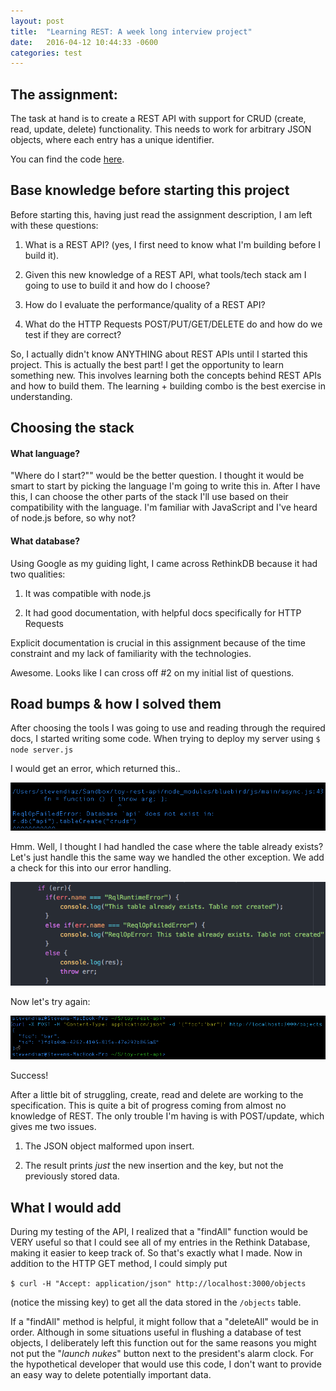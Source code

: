 ```yaml
---
layout: post
title:  "Learning REST: A week long interview project"
date:   2016-04-12 10:44:33 -0600
categories: test
---
```


## The assignment:

The task at hand is to create a REST API with support for CRUD
(create, read, update, delete) functionality. This needs to work for arbitrary JSON objects,
where each entry has a unique identifier.

You can find the code
[here](https://github.com/stevendiaz/node-rethinkdb-rest-api).

## Base knowledge before starting this project

Before starting this, having just read the assignment description, I am left
with these questions:

1. What is a REST API? (yes, I first need to know what I'm building before
I build it).

2. Given this new knowledge of a REST API, what tools/tech stack am I going to
use to build it and how do I choose?

3. How do I evaluate the performance/quality of a REST API?

4. What do the HTTP Requests POST/PUT/GET/DELETE do and how do we test if they
are correct?

So, I actually didn't know ANYTHING about REST APIs until I started this
project. This is actually the best part! I get the opportunity to learn something
new. This involves learning both the concepts behind REST APIs and how to build them.
The learning + building combo is the best exercise in understanding.

## Choosing the stack

#### What language?

"Where do I start?"" would be the better question. I thought it would be smart
to start by picking the language I'm going to write this in. After I have this, I can choose the other parts of the stack I'll use based on their compatibility with the language.  I'm familiar with JavaScript and I've heard
of node.js before, so why not?  

#### What database?
Using Google as my guiding light, I came across RethinkDB because it had two qualities:

1. It was compatible with node.js

2. It had good documentation, with helpful docs specifically for HTTP Requests

Explicit documentation is crucial in this assignment because of the time constraint and my lack of familiarity with the technologies.

Awesome. Looks like I can cross off \#2 on my initial list of questions.


## Road bumps & how I solved them
After choosing the tools I was going to use and reading through the required docs,
I started writing some code. When trying to deploy my server using
`$ node server.js`

I would get an error, which returned this..

![](/images/reqopfailed.png "So sad")


Hmm. Well, I thought I had handled the case where the table already exists?
Let's just handle this the same way we handled the other exception.
We add a check for this into our error handling.


![](/images/errorhandling.png "A potential fix...")

Now let's try again:

![](/images/initsuccess.png "1-800-OUT-HERE")

Success!

After a little bit of struggling, create, read and delete are working to the
specification. This is quite a bit of progress coming from almost no knowledge
of REST. The only trouble I'm having is with POST/update, which gives me two issues.

1. The JSON object malformed upon insert.

2. The result prints _just_ the new insertion and the key, but not the previously stored data.

## What I would add

During my testing of the API, I realized that a "findAll" function would be VERY
useful so that I could see all of my entries in the Rethink Database, making it
easier to keep track of. So that's exactly what I made. Now in addition to the
HTTP GET method, I could simply put

`$ curl -H "Accept: application/json" http://localhost:3000/objects`

(notice the missing key) to get all the data stored in the `/objects` table.

If a "findAll" method is helpful, it might follow that a "deleteAll" would be in
order. Although in some situations useful in flushing a database of test objects,
I deliberately left this function out for the same reasons you might not put the
"*launch nukes*" button next to the president's alarm clock. For the hypothetical
developer that would use this code, I don't want to provide an easy way to delete
potentially important data.
